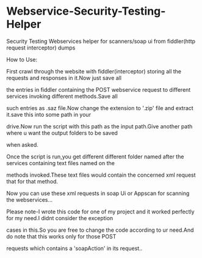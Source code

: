 Webservice-Security-Testing-Helper
==================================

Security Testing Webservices helper for scanners/soap ui from fiddler(http request interceptor) dumps

How to Use:

First crawl through the website with fiddler(interceptor) storing all the requests and responses in it.Now just save all 

the entries in fiddler containing the POST webservice request to different services invoking different methods.Save all 

such entries as .saz file.Now change the extension to '.zip' file and extract it.save this into some path in your 

drive.Now run the script with this path as the input path.Give another path where u want the output folders to be saved 

when asked.


Once the script is run,you get different different folder named after the services containing text files named on the 

methods invoked.These text files would contain the concerned xml request that for that method.


Now you can use these xml requests in soap Ui or Appscan for scanning the webservices...

Please note-I wrote this code for one of my project and it worked perfectly for my need.I didnt consider the exception 

cases in this.So you are free to change the code according to ur need.And do note that this works only for those POST 

requests which contains a 'soapAction' in its request..
